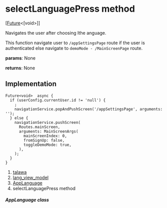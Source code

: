 
<div>

# selectLanguagePress method

</div>


[[Future](https://api.flutter.dev/flutter/dart-core/Future-class.html)\<[void\>]]




Navigates the user after choosing lthe anguage.

This function navigate user to `/appSettingsPage` route if the user is
authenticated else navigate to `demoMode - /MainScreenPage` route.

**params**: None

**returns**: None



## Implementation

``` language-dart
Future<void>  async {
  if (userConfig.currentUser.id != 'null') {
    ;
    navigationService.popAndPushScreen('/appSettingsPage', arguments: '');
  } else {
    navigationService.pushScreen(
      Routes.mainScreen,
      arguments: MainScreenArgs(
        mainScreenIndex: 0,
        fromSignUp: false,
        toggleDemoMode: true,
      ),
    );
  }
}
```







1.  [talawa](../../index.md)
2.  [lang_view_model](../../view_model_lang_view_model/)
3.  [AppLanguage](../../view_model_lang_view_model/AppLanguage-class.md)
4.  selectLanguagePress method

##### AppLanguage class







